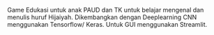 Game Edukasi untuk anak PAUD dan TK untuk belajar mengenal dan menulis huruf Hijaiyah.
Dikembangkan dengan Deeplearning CNN menggunakan Tensorflow/ Keras.
Untuk GUI menggunakan Streamlit.
